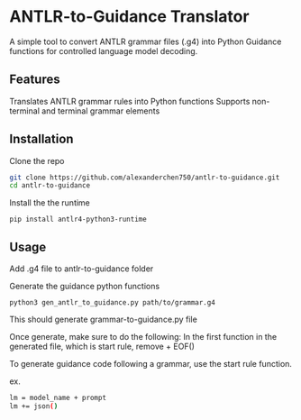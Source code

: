 # ANTLR-to-Guidance Translator

A simple tool to convert ANTLR grammar files (.g4) into Python Guidance functions for controlled language model decoding.

## Features
  Translates ANTLR grammar rules into Python functions
  Supports non-terminal and terminal grammar elements

## Installation
Clone the repo

```bash
git clone https://github.com/alexanderchen750/antlr-to-guidance.git
cd antlr-to-guidance
```
Install the the runtime

`pip install antlr4-python3-runtime`


## Usage
Add .g4 file to antlr-to-guidance folder

Generate the guidance python functions

`python3 gen_antlr_to_guidance.py path/to/grammar.g4`

This should generate grammar-to-guidance.py file

Once generate, make sure to do the following:
In the first function in the generated file, which is start rule, remove + EOF()

To generate guidance code following a grammar, use the start rule function.

ex.
```bash
lm = model_name + prompt
lm += json()
```

  
